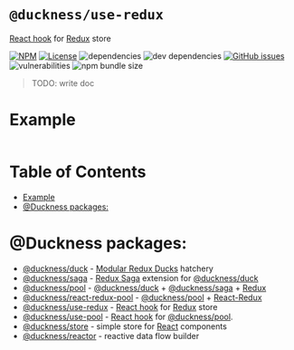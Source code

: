 # `@duckness/use-redux` <!-- omit in toc -->

[React hook](https://reactjs.org/docs/hooks-intro.html) for [Redux](https://react-redux.js.org/) store

[![NPM](https://img.shields.io/npm/v/@duckness/use-redux)](https://www.npmjs.com/package/@duckness/use-redux)
[![License](https://img.shields.io/github/license/hitosu/duckness)](https://github.com/hitosu/duckness/blob/master/LICENSE)
![dependencies](https://img.shields.io/david/hitosu/duckness?path=packages/use-redux)
![dev dependencies](https://img.shields.io/david/dev/hitosu/duckness?path=packages/use-redux)
[![GitHub issues](https://img.shields.io/github/issues/hitosu/duckness)](https://github.com/hitosu/duckness/issues)
![vulnerabilities](https://img.shields.io/snyk/vulnerabilities/npm/@duckness/use-redux)
![npm bundle size](https://img.shields.io/bundlephobia/minzip/@duckness/use-redux)

> TODO: write doc

# Example

```js
```

# Table of Contents <!-- omit in toc -->

- [Example](#example)
- [@Duckness packages:](#duckness-packages)

# @Duckness packages:

* [@duckness/duck](https://github.com/hitosu/duckness/tree/master/packages/duck) - [Modular Redux Ducks](https://github.com/erikras/ducks-modular-redux) hatchery
* [@duckness/saga](https://github.com/hitosu/duckness/tree/master/packages/saga) - [Redux Saga](https://redux-saga.js.org/) extension for [@duckness/duck](https://github.com/hitosu/duckness/tree/master/packages/duck)
* [@duckness/pool](https://github.com/hitosu/duckness/tree/master/packages/pool) - [@duckness/duck](https://github.com/hitosu/duckness/tree/master/packages/duck) + [@duckness/saga](https://github.com/hitosu/duckness/tree/master/packages/saga) + [Redux](https://redux.js.org/)
* [@duckness/react-redux-pool](https://github.com/hitosu/duckness/tree/master/packages/react-redux-pool) - [@duckness/pool](https://github.com/hitosu/duckness/tree/master/packages/pool) + [React-Redux](https://react-redux.js.org/)
* [@duckness/use-redux](https://github.com/hitosu/duckness/tree/master/packages/use-redux) - [React hook](https://reactjs.org/docs/hooks-intro.html) for [Redux](https://react-redux.js.org/) store
* [@duckness/use-pool](https://github.com/hitosu/duckness/tree/master/packages/use-pool) - [React hook](https://reactjs.org/docs/hooks-intro.html) for [@duckness/pool](https://github.com/hitosu/duckness/tree/master/packages/pool).
* [@duckness/store](https://github.com/hitosu/duckness/tree/master/packages/store) - simple store for [React](https://reactjs.org/) components
* [@duckness/reactor](https://github.com/hitosu/duckness/tree/master/packages/reactor) - reactive data flow builder